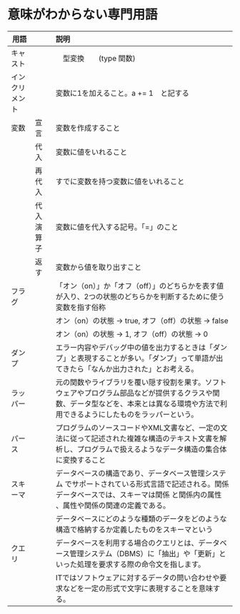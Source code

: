 # 意味がわからない専門用語

| 用語 |  | 説明   |
| ----- |:-----|:----- |
| キャスト |    |　型変換　　(type 関数) |
| インクリメント |    | 変数に1を加えること。a += 1　と記する |
| 変数 | 宣⾔ | 変数を作成すること     |
|     | 代⼊ | 変数に値をいれること |
|     | 再代⼊ | すでに変数を持つ変数に値をいれること |
|     | 代⼊演算⼦ | 変数に値を代⼊する記号。「=」のこと |
|     | 返す | 変数から値を取り出すこと |
| フラグ |     | 「オン（on）」か「オフ（off）」のどちらかを表す値が入り、2つの状態のどちらかを判断するために使う変数を指す俗称 |
|  |  | オン（on）の状態 → true, オフ（off）の状態 → false
|  |  | オン（on）の状態 → 1, オフ（off）の状態 → 0 |
| ダンプ |  | エラー内容やデバッグ中の値を出力するときは「ダンプ」と表現することが多い。「ダンプ」って単語が出てきたら「なんか出力された」とお考える。 |
| ラッパー |  | 元の関数やライブラリを覆い隠す役割を果す。ソフトウェアやプログラム部品などが提供するクラスや関数、データ型などを、本来とは異なる環境や方法で利用できるようにしたものをラッパーという。 |
| パース |   | プログラムのソースコードやXML文書など、一定の文法に従って記述された複雑な構造のテキスト文書を解析し、プログラムで扱えるようなデータ構造の集合体に変換すること |
| スキーマ |    | データベースの構造であり、データベース管理システム でサポートされている形式言語で記述される。関係データベースでは、スキーマは関係 と関係内の属性 、属性や関係の関連の定義である。 |
|     |    | データベースにどのような種類のデータをどのような構造で格納するか定義したものをスキーマという |
| クエリ |    |データベースを利用する場合のクエリとは、データベース管理システム（DBMS）に「抽出」や「更新」といった処理を要求する際の命令文を指します。 |
|    |    |ITではソフトウェアに対するデータの問い合わせや要求などを一定の形式で文字に表現することを意味する。|


